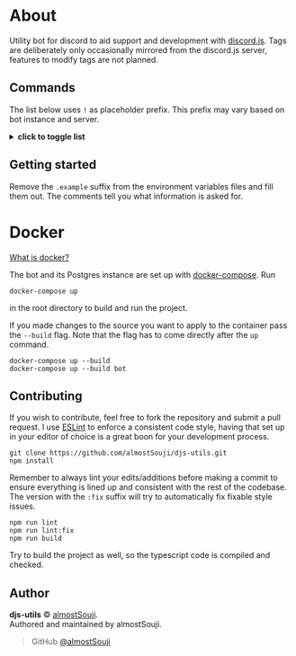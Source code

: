 # About

Utility bot for discord to aid support and development with [discord.js](https://github.com/discordjs/discord.js). Tags are deliberately only occasionally mirrored from the discord.js server, features to modify tags are not planned.

## Commands

The list below uses `!` as placeholder prefix. This prefix may vary based on bot instance and server.

<details>
<summary><b>click to toggle list</b></summary>


### about

Display information about the bot.

Usage: `!about`

### docs

Query discord.js documentation.

Usage: `!docs <query> [--source=<source>] [--force]`   
Source: 'stable', 'master', 'rpc', 'commando', 'collection'   
Flags:
- `--force` `-f` Refresh documentation cache
- `--source=<source>`, `-src=<source>` Provide a source other than the discord.js main repository

Both `Class#method` as well as `Class.method` notations are supported. For functions omit the call signature `()`. The query is case-insensitive.

### help

Display a list of commands or specifics about one command. By default only displays commands you are able to use in this channel, considering user permissions and bot permissions.

Usage1: `!help [--all]`  
Usage2: `!help <command>`  
Flags:
- `--all` `-a` Display all commands, regardless of restrictions

### load

Owner only, load tags from specified .yaml format as applied by the main bot of discord.js official. This command needs to be used with a file upload.

Usage: `!load [--reset]`

Flags:
- `--reset` `-r` Reset the tag database before loading
- `--cache` `-c` Update tag cache after loading successfully (runs `reload` command after `load`)

### ping

Displays the websocket heartbeat and API latency.

Usage: `!ping`

### pr-issue

Display information about a certain issue or pull request.

Usage: `!pr-issue <repository>#<number> [--verbose]`  
Usage: `<repository>#<number> [--verbose]` (in a normal message, without prefix or command)

Flags:
- `--verbose` `-v` Display more information

For now this command requires the bot to be able to use embeds.

### reload

Owner only, reload the tag cache from the database.

Usage: `!reload`

### tag

Shows or searches a tag mirrored from discord.js official (This bot does not allow adding new or modifying tags)

Usage1: `!tag search <query>`   
Usage2: `!tag show <tagname>`   
Usage: `!<tagname>` (in a normal message, with prefix, without command has to be the only content)

</details>

## Getting started

Remove the `.example` suffix from the environment variables files and fill them out. The comments tell you what information is asked for.

# Docker

[What is docker?](https://docs.docker.com/get-started/overview/)

The bot and its Postgres instance are set up with [docker-compose](https://docs.docker.com/compose/). Run 

```
docker-compose up
```
in the root directory to build and run the project.

If you made changes to the source you want to apply to the container pass the `--build` flag. Note that the flag has to come directly after the `up` command.

```
docker-compose up --build
docker-compose up --build bot
```

## Contributing

If you wish to contribute, feel free to fork the repository and submit a pull request. I use [ESLint](https://eslint.org/) to enforce a consistent code style, having that set up in your editor of choice is a great boon for your development process.

```
git clone https://github.com/almostSouji/djs-utils.git
npm install
```

Remember to always lint your edits/additions before making a commit to ensure everything is lined up and consistent with the rest of the codebase. The version with the `:fix` suffix will try to automatically fix fixable style issues.

```
npm run lint
npm run lint:fix
npm run build
```

Try to build the project as well, so the typescript code is compiled and checked.

## Author

**djs-utils** © [almostSouji](https://github.com/almostSouji).  
Authored and maintained by almostSouji.

> GitHub [@almostSouji](https://github.com/almostSouji)
